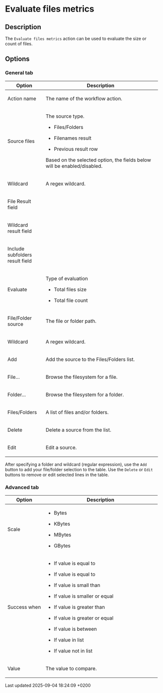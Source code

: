 <div id="header">

# Evaluate files metrics

</div>

<div id="content">

<div class="sect1">

## Description

<div class="sectionbody">

<div class="paragraph">

The `Evaluate files metrics` action can be used to evaluate the size or count of files.

</div>

</div>

</div>

<div class="sect1">

## Options

<div class="sectionbody">

<div class="sect2">

### General tab

<table>
<colgroup>
<col style="width: 25%" />
<col style="width: 75%" />
</colgroup>
<thead>
<tr class="header">
<th>Option</th>
<th>Description</th>
</tr>
</thead>
<tbody>
<tr class="odd">
<td><p>Action name</p></td>
<td><p>The name of the workflow action.</p></td>
</tr>
<tr class="even">
<td><p>Source files</p></td>
<td><div class="content">
<div class="paragraph">
<p>The source type.</p>
</div>
<div class="ulist">
<ul>
<li><p>Files/Folders</p></li>
<li><p>Filenames result</p></li>
<li><p>Previous result row</p></li>
</ul>
</div>
<div class="paragraph">
<p>Based on the selected option, the fields below will be enabled/disabled.</p>
</div>
</div></td>
</tr>
<tr class="odd">
<td><p>Wildcard</p></td>
<td><p>A regex wildcard.</p></td>
</tr>
<tr class="even">
<td><p>File Result field</p></td>
<td></td>
</tr>
<tr class="odd">
<td><p>Wildcard result field</p></td>
<td></td>
</tr>
<tr class="even">
<td><p>Include subfolders result field</p></td>
<td></td>
</tr>
<tr class="odd">
<td><p>Evaluate</p></td>
<td><div class="content">
<div class="paragraph">
<p>Type of evaluation</p>
</div>
<div class="ulist">
<ul>
<li><p>Total files size</p></li>
<li><p>Total file count</p></li>
</ul>
</div>
</div></td>
</tr>
<tr class="even">
<td><p>File/Folder source</p></td>
<td><p>The file or folder path.</p></td>
</tr>
<tr class="odd">
<td><p>Wildcard</p></td>
<td><p>A regex wildcard.</p></td>
</tr>
<tr class="even">
<td><p>Add</p></td>
<td><p>Add the source to the Files/Folders list.</p></td>
</tr>
<tr class="odd">
<td><p>File…​</p></td>
<td><p>Browse the filesystem for a file.</p></td>
</tr>
<tr class="even">
<td><p>Folder…​</p></td>
<td><p>Browse the filesystem for a folder.</p></td>
</tr>
<tr class="odd">
<td><p>Files/Folders</p></td>
<td><p>A list of files and/or folders.</p></td>
</tr>
<tr class="even">
<td><p>Delete</p></td>
<td><p>Delete a source from the list.</p></td>
</tr>
<tr class="odd">
<td><p>Edit</p></td>
<td><p>Edit a source.</p></td>
</tr>
</tbody>
</table>

<div class="paragraph">

After specifying a folder and wildcard (regular expression), use the `Add` button to add your file/folder selection to the table. Use the `Delete` or `Edit` buttons to remove or edit selected lines in the table.

</div>

</div>

<div class="sect2">

### Advanced tab

<table>
<colgroup>
<col style="width: 25%" />
<col style="width: 75%" />
</colgroup>
<thead>
<tr class="header">
<th>Option</th>
<th>Description</th>
</tr>
</thead>
<tbody>
<tr class="odd">
<td><p>Scale</p></td>
<td><div class="content">
<div class="ulist">
<ul>
<li><p>Bytes</p></li>
<li><p>KBytes</p></li>
<li><p>MBytes</p></li>
<li><p>GBytes</p></li>
</ul>
</div>
</div></td>
</tr>
<tr class="even">
<td><p>Success when</p></td>
<td><div class="content">
<div class="ulist">
<ul>
<li><p>If value is equal to</p></li>
<li><p>If value is equal to</p></li>
<li><p>If value is small than</p></li>
<li><p>If value is smaller or equal</p></li>
<li><p>If value is greater than</p></li>
<li><p>If value is greater or equal</p></li>
<li><p>If value is between</p></li>
<li><p>If value in list</p></li>
<li><p>If value not in list</p></li>
</ul>
</div>
</div></td>
</tr>
<tr class="odd">
<td><p>Value</p></td>
<td><p>The value to compare.</p></td>
</tr>
</tbody>
</table>

</div>

</div>

</div>

</div>

<div id="footer">

<div id="footer-text">

Last updated 2025-09-04 18:24:09 +0200

</div>

</div>
